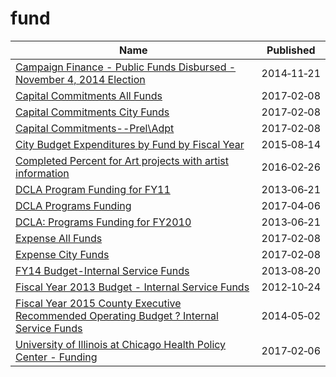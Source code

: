 # fund

Name | Published
---- | ---------
[Campaign Finance - Public Funds Disbursed - November 4, 2014 Election](../datasets/n5sf-qqmx.md) | 2014&#x2011;11&#x2011;21
[Capital Commitments All Funds](../datasets/8fnh-fcum.md) | 2017&#x2011;02&#x2011;08
[Capital Commitments City Funds](../datasets/4vf7-wwbk.md) | 2017&#x2011;02&#x2011;08
[Capital Commitments--Prel\Adpt](../datasets/svqu-rx2s.md) | 2017&#x2011;02&#x2011;08
[City Budget Expenditures by Fund by Fiscal Year](../datasets/k7cp-hq8y.md) | 2015&#x2011;08&#x2011;14
[Completed Percent for Art projects with artist information](../datasets/gzdv-qiga.md) | 2016&#x2011;02&#x2011;26
[DCLA Program Funding for FY11](../datasets/rskq-5bfv.md) | 2013&#x2011;06&#x2011;21
[DCLA Programs Funding](../datasets/y6fv-k6p7.md) | 2017&#x2011;04&#x2011;06
[DCLA: Programs Funding for FY2010](../datasets/j8p3-8ufc.md) | 2013&#x2011;06&#x2011;21
[Expense All Funds](../datasets/am45-6syq.md) | 2017&#x2011;02&#x2011;08
[Expense City Funds](../datasets/kzk6-y58k.md) | 2017&#x2011;02&#x2011;08
[FY14 Budget-Internal Service Funds](../datasets/5s38-iaa6.md) | 2013&#x2011;08&#x2011;20
[Fiscal Year 2013 Budget - Internal Service Funds](../datasets/qgb4-jpr6.md) | 2012&#x2011;10&#x2011;24
[Fiscal Year 2015 County Executive Recommended Operating Budget ? Internal Service Funds](../datasets/8k6u-yedq.md) | 2014&#x2011;05&#x2011;02
[University of Illinois at Chicago Health Policy Center - Funding](../datasets/vw7y-v3uk.md) | 2017&#x2011;02&#x2011;06

